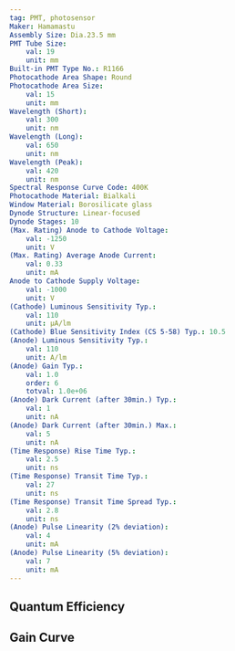 ```yaml
---
tag: PMT, photosensor
Maker: Hamamastu
Assembly Size: Dia.23.5 mm
PMT Tube Size:
    val: 19
    unit: mm
Built-in PMT Type No.: R1166
Photocathode Area Shape: Round
Photocathode Area Size:
    val: 15
    unit: mm
Wavelength (Short):
    val: 300
    unit: nm
Wavelength (Long):
    val: 650
    unit: nm
Wavelength (Peak):
    val: 420
    unit: nm
Spectral Response Curve Code: 400K
Photocathode Material: Bialkali
Window Material: Borosilicate glass
Dynode Structure: Linear-focused
Dynode Stages: 10
(Max. Rating) Anode to Cathode Voltage:
    val: -1250
    unit: V
(Max. Rating) Average Anode Current:
    val: 0.33
    unit: mA
Anode to Cathode Supply Voltage:
    val: -1000
    unit: V
(Cathode) Luminous Sensitivity Typ.:
    val: 110
    unit: μA/lm
(Cathode) Blue Sensitivity Index (CS 5-58) Typ.: 10.5
(Anode) Luminous Sensitivity Typ.:
    val: 110
    unit: A/lm
(Anode) Gain Typ.:
    val: 1.0
    order: 6
    totval: 1.0e+06
(Anode) Dark Current (after 30min.) Typ.:
    val: 1
    unit: nA
(Anode) Dark Current (after 30min.) Max.:
    val: 5
    unit: nA
(Time Response) Rise Time Typ.:
    val: 2.5
    unit: ns
(Time Response) Transit Time Typ.:
    val: 27
    unit: ns
(Time Response) Transit Time Spread Typ.:
    val: 2.8
    unit: ns
(Anode) Pulse Linearity (2% deviation):
    val: 4
    unit: mA
(Anode) Pulse Linearity (5% deviation):
    val: 7
    unit: mA
---
```

## Quantum Efficiency
## Gain Curve
